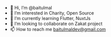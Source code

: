 - 👋 Hi, I’m @baitulmal
- 👀 I’m interested in Charity, Open Source
- 🌱 I’m currently learning Flutter, NuxtJs
- 💞️ I’m looking to collaborate on Zakat project
- 📫 How to reach me baitulmaldev@gmail.com

<!---
baitulmal/baitulmal is a ✨ special ✨ repository because its `README.md` (this file) appears on your GitHub profile.
You can click the Preview link to take a look at your changes.
--->
